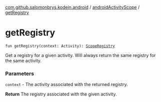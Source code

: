 [com.github.salomonbrys.kodein.android](../index.md) / [androidActivityScope](index.md) / [getRegistry](.)

# getRegistry

`fun getRegistry(context: Activity): `[`ScopeRegistry`](../../com.github.salomonbrys.kodein/-scope-registry/index.md)

Get a registry for a given activity. Will always return the same registry for the same activity.

### Parameters

`context` - The activity associated with the returned registry.

**Return**
The registry associated with the given activity.


